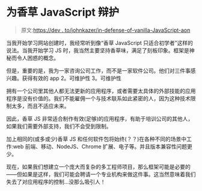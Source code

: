 # 为香草 JavaScript 辩护

> 原文:[https://dev . to/johnkazer/in-defense-of-vanilla-JavaScript-aon](https://dev.to/johnkazer/in-defence-of-vanilla-javascript-aon)

当我开始学习网站创建时，我经常听到像“香草 JavaScript 只适合初学者”这样的说法。当我开始学习 JS 时，我当然主要坚持香草味，满足了刻板印象。框架是神秘而令人困惑的概念。

但是，重要的是，我为一家咨询公司工作，而不是一家软件公司。他们对三件事感兴趣。获得有效的 app
2。可维护性
3。可维护性

拥有一个公司里其他人都无法更新的应用程序，或者需要太具体的外部技能的应用程序是没有价值的。我们不能雇佣一个与技术联系如此紧密的人，因为这种技术限制太多，而且不适应未来。

因此，香草 JS 非常适合制作有效(足够)的应用程序，有助于培训公司的其他人，如果我们需要外部支持，我们不会受到限制。

加上相同的(或多或少)香草 JS 和任何软件包将始终(？？)在各种不同的场景中工作:web 前端、移动、NodeJS、Chrome 扩展、电子等。并且版本兼容性问题更少。

现在，如果我们想建立一个庞大而复杂的多工程师项目，那么框架可能是必要的——但如果是这样，我们可能会聘请一个专业机构来做这件事。这当然意味着我们失去了对应用程序的控制...没那么吸引人！